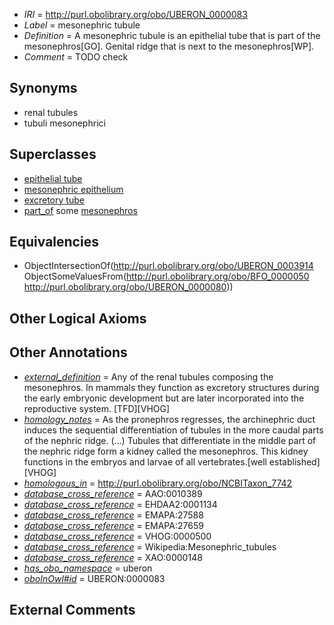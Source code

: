  * *IRI* = http://purl.obolibrary.org/obo/UBERON_0000083
 * *Label* = mesonephric tubule
 * *Definition* = A mesonephric tubule is an epithelial tube that is part of the mesonephros[GO]. Genital ridge that is next to the mesonephros[WP].
 * *Comment* = TODO check

## Synonyms

 * renal tubules
 * tubuli mesonephrici

## Superclasses

 * [epithelial tube](../../UBERON/14/UBERON_0003914.md)
 * [mesonephric epithelium](../../UBERON/03/UBERON_0005103.md)
 * [excretory tube](../../UBERON/55/UBERON_0006555.md)
 * [part_of](../../BFO/50/BFO_0000050.md) some [mesonephros](../../UBERON/80/UBERON_0000080.md)

## Equivalencies

 * ObjectIntersectionOf(<http://purl.obolibrary.org/obo/UBERON_0003914> ObjectSomeValuesFrom(<http://purl.obolibrary.org/obo/BFO_0000050> <http://purl.obolibrary.org/obo/UBERON_0000080>))

## Other Logical Axioms


## Other Annotations

 * *[external_definition](../../UBPROP/01/UBPROP_0000001.md)* = Any of the renal tubules composing the mesonephros. In mammals they function as excretory structures during the early embryonic development but are later incorporated into the reproductive system. [TFD][VHOG]
 * *[homology_notes](../../UBPROP/03/UBPROP_0000003.md)* = As the pronephros regresses, the archinephric duct induces the sequential differentiation of tubules in the more caudal parts of the nephric ridge. (...) Tubules that differentiate in the middle part of the nephric ridge form a kidney called the mesonephros. This kidney functions in the embryos and larvae of all vertebrates.[well established][VHOG]
 * *[homologous_in](../../core#homologous/in/core#homologous_in.md)* = http://purl.obolibrary.org/obo/NCBITaxon_7742
 * *[database_cross_reference](../../ef/oboInOwl#hasDbXref.md)* = AAO:0010389
 * *[database_cross_reference](../../ef/oboInOwl#hasDbXref.md)* = EHDAA2:0001134
 * *[database_cross_reference](../../ef/oboInOwl#hasDbXref.md)* = EMAPA:27588
 * *[database_cross_reference](../../ef/oboInOwl#hasDbXref.md)* = EMAPA:27659
 * *[database_cross_reference](../../ef/oboInOwl#hasDbXref.md)* = VHOG:0000500
 * *[database_cross_reference](../../ef/oboInOwl#hasDbXref.md)* = Wikipedia:Mesonephric_tubules
 * *[database_cross_reference](../../ef/oboInOwl#hasDbXref.md)* = XAO:0000148
 * *[has_obo_namespace](../../ce/oboInOwl#hasOBONamespace.md)* = uberon
 * *[oboInOwl#id](../../id/oboInOwl#id.md)* = UBERON:0000083

## External Comments

